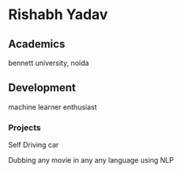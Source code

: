 # Rishabh Yadav

## Academics
bennett university, noida

## Development 
machine learner enthusiast

### Projects
Self Driving car

Dubbing any movie in any any language using NLP

